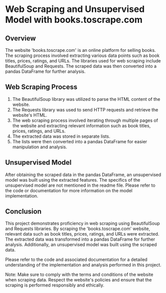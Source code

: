 <!DOCTYPE html>
<html>

<body>
  <h1>Web Scraping and Unsupervised Model with books.toscrape.com</h1>

  <h2>Overview</h2>
  <p>
    The website 'books.toscrape.com' is an online platform for selling books.
    The scraping process involved extracting various data points such as book titles, prices, ratings, and URLs.
    The libraries used for web scraping include BeautifulSoup and Requests.
    The scraped data was then converted into a pandas DataFrame for further analysis.
  </p>

  <h2>Web Scraping Process</h2>
  <ol>
    <li>The BeautifulSoup library was utilized to parse the HTML content of the website.</li>
    <li>The Requests library was used to send HTTP requests and retrieve the website's HTML.</li>
    <li>The web scraping process involved iterating through multiple pages of the website and extracting relevant information such as book titles, prices, ratings, and URLs.</li>
    <li>The extracted data was stored in separate lists.</li>
    <li>The lists were then converted into a pandas DataFrame for easier manipulation and analysis.</li>
  </ol>

  <h2>Unsupervised Model</h2>
  <p>
    After obtaining the scraped data in the pandas DataFrame, an unsupervised model was built using the extracted features.
    The specifics of the unsupervised model are not mentioned in the readme file.
    Please refer to the code or documentation for more information on the model implementation.
  </p>

  <h2>Conclusion</h2>
  <p>
    This project demonstrates proficiency in web scraping using BeautifulSoup and Requests libraries.
    By scraping the 'books.toscrape.com' website, relevant data such as book titles, prices, ratings, and URLs were extracted.
    The extracted data was transformed into a pandas DataFrame for further analysis.
    Additionally, an unsupervised model was built using the scraped data.
  </p>

  <p>
    Please refer to the code and associated documentation for a detailed understanding of the implementation and analysis performed in this project.
  </p>

  <p>
    Note: Make sure to comply with the terms and conditions of the website when scraping data.
    Respect the website's policies and ensure that the scraping is performed responsibly and ethically.
  </p>
</body>
</html>
